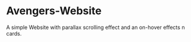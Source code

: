 # Avengers-Website
A simple Website with parallax scrolling effect and an on-hover effects n cards.
